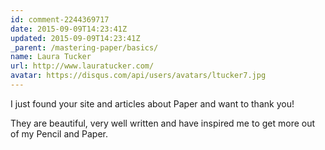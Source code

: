 ```yaml
---
id: comment-2244369717
date: 2015-09-09T14:23:41Z
updated: 2015-09-09T14:23:41Z
_parent: /mastering-paper/basics/
name: Laura Tucker
url: http://www.lauratucker.com/
avatar: https://disqus.com/api/users/avatars/ltucker7.jpg
---
```


I just found your site and articles about Paper and want to thank you!

They are beautiful, very well written and have inspired me to get more out of
my Pencil and Paper.
